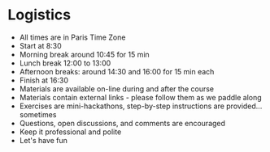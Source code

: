 # Logistics #

* All times are in Paris Time Zone
* Start at 8:30
* Morning break around 10:45 for 15 min
* Lunch break 12:00 to 13:00
* Afternoon breaks: around 14:30 and 16:00 for 15 min each 
* Finish at 16:30
* Materials are available on-line during and after the course
* Materials contain external links - please follow them as we paddle along
* Exercises are mini-hackathons, step-by-step instructions are provided... sometimes
* Questions, open discussions, and comments are encouraged
* Keep it professional and polite
* Let's have fun